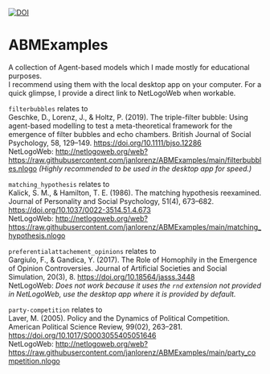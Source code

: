 [![DOI](https://zenodo.org/badge/802583175.svg)](https://zenodo.org/doi/10.5281/zenodo.11214826)

# ABMExamples

A collection of Agent-based models which I made mostly for educational purposes.   
I recommend using them with the local desktop app on your computer. For a quick glimpse, I provide a direct link to NetLogoWeb when workable.

`filterbubbles` relates to   
Geschke, D., Lorenz, J., & Holtz, P. (2019). The triple-filter bubble: Using agent-based modelling to test a meta-theoretical framework for the emergence of filter bubbles and echo chambers. British Journal of Social Psychology, 58, 129–149. https://doi.org/10.1111/bjso.12286  
NetLogoWeb: http://netlogoweb.org/web?https://raw.githubusercontent.com/janlorenz/ABMExamples/main/filterbubbles.nlogo *(Highly recommended to be used in the desktop app for speed.)* 

`matching_hypothesis` relates to   
Kalick, S. M., & Hamilton, T. E. (1986). The matching hypothesis reexamined. Journal of Personality and Social Psychology, 51(4), 673–682. https://doi.org/10.1037/0022-3514.51.4.673  
NetLogoWeb: http://netlogoweb.org/web?https://raw.githubusercontent.com/janlorenz/ABMExamples/main/matching_hypothesis.nlogo

`preferentialattachement_opinions` relates to   
Gargiulo, F., & Gandica, Y. (2017). The Role of Homophily in the Emergence of Opinion Controversies. Journal of Artificial Societies and Social Simulation, 20(3), 8. https://doi.org/10.18564/jasss.3448  
NetLogoWeb: *Does not work because it uses the `rnd` extension not provided in NetLogoWeb, use the desktop app where it is provided by default.* 

`party-competition` relates to   
Laver, M. (2005). Policy and the Dynamics of Political Competition. American Political Science Review, 99(02), 263–281. https://doi.org/10.1017/S0003055405051646  
NetLogoWeb: http://netlogoweb.org/web?https://raw.githubusercontent.com/janlorenz/ABMExamples/main/party_competition.nlogo

